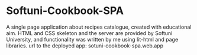 ﻿# Softuni-Cookbook-SPA
A single page application about recipes catalogue, created with educational aim. HTML and CSS skeleton and the server are provided by Softuni University, and functionality was written by me using lit-html and page libraries. 
url to the deployed app: sotuni-cookbook-spa.web.app 
